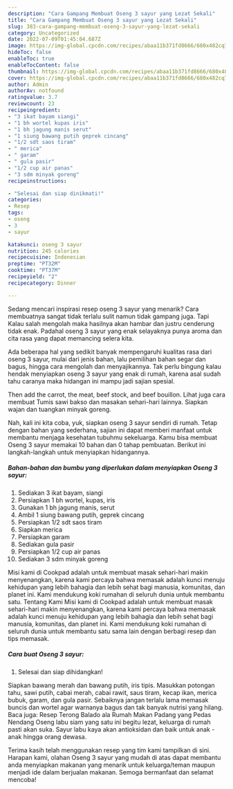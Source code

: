 ```yaml
---
description: "Cara Gampang Membuat Oseng 3 sayur yang Lezat Sekali"
title: "Cara Gampang Membuat Oseng 3 sayur yang Lezat Sekali"
slug: 383-cara-gampang-membuat-oseng-3-sayur-yang-lezat-sekali
category: Uncategorized
date: 2022-07-09T01:45:04.687Z
image: https://img-global.cpcdn.com/recipes/abaa11b371fd8666/680x482cq70/oseng-3-sayur-foto-resep-utama.jpg
hideToc: false
enableToc: true
enableTocContent: false
thumbnail: https://img-global.cpcdn.com/recipes/abaa11b371fd8666/680x482cq70/oseng-3-sayur-foto-resep-utama.jpg
cover: https://img-global.cpcdn.com/recipes/abaa11b371fd8666/680x482cq70/oseng-3-sayur-foto-resep-utama.jpg
author: Admin
authorAv: notfound
ratingvalue: 3.7
reviewcount: 23
recipeingredient:
- "3 ikat bayam siangi"
- "1 bh wortel kupas iris"
- "1 bh jagung manis serut"
- "1 siung bawang putih geprek cincang"
- "1/2 sdt saos tiram"
- " merica"
- " garam"
- " gula pasir"
- "1/2 cup air panas"
- "3 sdm minyak goreng"
recipeinstructions:

- "Selesai dan siap dinikmati!"
categories:
- Resep
tags:
- oseng
- 3
- sayur

katakunci: oseng 3 sayur 
nutrition: 245 calories
recipecuisine: Indonesian
preptime: "PT32M"
cooktime: "PT37M"
recipeyield: "2"
recipecategory: Dinner

---
```



Sedang mencari inspirasi resep oseng 3 sayur yang menarik? Cara membuatnya sangat tidak terlalu sulit namun tidak gampang juga. Tapi Kalau salah mengolah maka hasilnya akan hambar dan justru cenderung tidak enak. Padahal oseng 3 sayur yang enak selayaknya punya aroma dan cita rasa yang dapat memancing selera kita.


Ada beberapa hal yang sedikit banyak mempengaruhi kualitas rasa dari oseng 3 sayur, mulai dari jenis bahan, lalu pemilihan bahan segar dan bagus, hingga cara mengolah dan menyajikannya. Tak perlu bingung kalau hendak menyiapkan oseng 3 sayur yang enak di rumah, karena asal sudah tahu caranya maka hidangan ini mampu jadi sajian spesial.

Then add the carrot, the meat, beef stock, and beef bouillon. Lihat juga cara membuat Tumis sawi bakso dan masakan sehari-hari lainnya. Siapkan wajan dan tuangkan minyak goreng.


Nah, kali ini kita coba, yuk, siapkan oseng 3 sayur sendiri di rumah. Tetap dengan bahan yang sederhana, sajian ini dapat memberi manfaat untuk membantu menjaga kesehatan tubuhmu sekeluarga. Kamu bisa membuat Oseng 3 sayur memakai 10 bahan dan 0 tahap pembuatan. Berikut ini langkah-langkah untuk menyiapkan hidangannya.

<!--inarticleads1-->

##### Bahan-bahan dan bumbu yang diperlukan dalam menyiapkan Oseng 3 sayur:

1. Sediakan 3 ikat bayam, siangi
1. Persiapkan 1 bh wortel, kupas, iris
1. Gunakan 1 bh jagung manis, serut
1. Ambil 1 siung bawang putih, geprek cincang
1. Persiapkan 1/2 sdt saos tiram
1. Siapkan  merica
1. Persiapkan  garam
1. Sediakan  gula pasir
1. Persiapkan 1/2 cup air panas
1. Sediakan 3 sdm minyak goreng


Misi kami di Cookpad adalah untuk membuat masak sehari-hari makin menyenangkan, karena kami percaya bahwa memasak adalah kunci menuju kehidupan yang lebih bahagia dan lebih sehat bagi manusia, komunitas, dan planet ini. Kami mendukung koki rumahan di seluruh dunia untuk membantu satu. Tentang Kami Misi kami di Cookpad adalah untuk membuat masak sehari-hari makin menyenangkan, karena kami percaya bahwa memasak adalah kunci menuju kehidupan yang lebih bahagia dan lebih sehat bagi manusia, komunitas, dan planet ini. Kami mendukung koki rumahan di seluruh dunia untuk membantu satu sama lain dengan berbagi resep dan tips memasak. 

<!--inarticleads2-->

##### Cara buat Oseng 3 sayur:


1. Selesai dan siap dihidangkan!

Siapkan bawang merah dan bawang putih, iris tipis. Masukkan potongan tahu, sawi putih, cabai merah, cabai rawit, saus tiram, kecap ikan, merica bubuk, garam, dan gula pasir. Sebaiknya jangan terlalu lama memasak buncis dan wortel agar warnanya bagus dan tak banyak nutrisi yang hilang. Baca juga: Resep Terong Balado ala Rumah Makan Padang yang Pedas Nendang Oseng labu siam yang satu ini begitu lezat, keluarga di rumah pasti akan suka. Sayur labu kaya akan antioksidan dan baik untuk anak - anak hingga orang dewasa. 

Terima kasih telah menggunakan resep yang tim kami tampilkan di sini. Harapan kami, olahan Oseng 3 sayur yang mudah di atas dapat membantu anda menyiapkan makanan yang menarik untuk keluarga/teman maupun menjadi ide dalam berjualan makanan. Semoga bermanfaat dan selamat mencoba!
